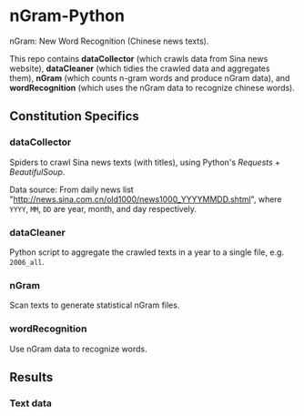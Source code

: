 # nGram-Python
nGram: New Word Recognition (Chinese news texts).

This repo contains **dataCollector** (which crawls data from Sina news website), **dataCleaner** (which tidies the crawled data and aggregates them), **nGram** (which counts n-gram words and produce nGram data), and **wordRecognition** (which uses the nGram data to recognize chinese words).

## Constitution Specifics

### dataCollector

Spiders to crawl Sina news texts (with titles), using Python's _Requests_ + _BeautifulSoup_.

Data source:
From daily news list "http://news.sina.com.cn/old1000/news1000_YYYYMMDD.shtml", where `YYYY`, `MM`, `DD` are year, month, and day respectively.

### dataCleaner

Python script to aggregate the crawled texts in a year to a single file, e.g. `2006_all`.

### nGram

Scan texts to generate statistical nGram files.

### wordRecognition

Use nGram data to recognize words.


## Results

### Text data
